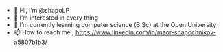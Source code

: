 - 👋 Hi, I’m @shapoLP
- 👀 I’m interested in every thing
- 🌱 I’m currently learning computer science (B.Sc) at the Open University
- 📫 How to reach me ; https://www.linkedin.com/in/maor-shapochnikov-a5807b1b3/

<!---
shapoLP/shapoLP is a ✨ special ✨ repository because its `README.md` (this file) appears on your GitHub profile.
You can click the Preview link to take a look at your changes.
--->
